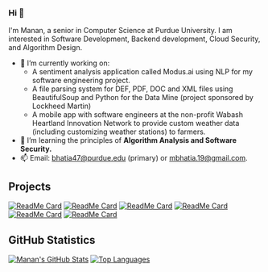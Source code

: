 ### Hi 👋
I'm Manan, a senior in Computer Science at Purdue University. I am interested in Software Development, Backend development, Cloud Security, and Algorithm Design.
- 🔭 I’m currently working on:
  - A sentiment analysis application called Modus.ai using NLP for my software engineering project.
  - A file parsing system for DEF, PDF, DOC and XML files using BeautifulSoup and Python for the Data Mine (project sponsored by Lockheed Martin)
  - A mobile app with software engineers at the non-profit Wabash Heartland Innovation Network to provide custom weather data (including customizing weather stations) to farmers.
- 🌱 I’m learning the principles of **Algorithm Analysis and Software Security.**
- 📫 Email: bhatia47@purdue.edu (primary) or mbhatia.19@gmail.com.

## Projects

[![ReadMe Card](https://github-readme-stats.vercel.app/api/pin/?username=bhatia47-lw&repo=Modus.ai&theme=tokyonight)](https://github.com/bhatia47-lw/Modus.ai)
[![ReadMe Card](https://github-readme-stats.vercel.app/api/pin/?username=bhatia47-lw&repo=data-structs-and-algorithms&theme=tokyonight)](https://github.com/bhatia47-lw/data-structs-and-algorithms)
[![ReadMe Card](https://github-readme-stats.vercel.app/api/pin/?username=bhatia47-lw&repo=right-leaning-red-black-tree&theme=tokyonight)](https://github.com/bhatia47-lw/right-leaning-red-black-tree)
[![ReadMe Card](https://github-readme-stats.vercel.app/api/pin/?username=bhatia47-lw&repo=airport-management-system&theme=tokyonight)](https://github.com/bhatia47-lw/airport-management-system)
[![ReadMe Card](https://github-readme-stats.vercel.app/api/pin/?username=sferia003&repo=ctracr&theme=tokyonight)](https://github.com/sferia003/ctracr)
[![ReadMe Card](https://github-readme-stats.vercel.app/api/pin/?username=bhatia47-lw&repo=seek&theme=tokyonight)](https://github.com/bhatia47-lw/seek)

## GitHub Statistics

[![Manan's GitHub Stats](https://github-readme-stats.vercel.app/api?username=bhatia47-lw&theme=tokyonight&count_private=true&show_icons=true&include_all_commits&hide=prs)](https://github.com/bhatia47-lw)
[![Top Languages](https://github-readme-stats.vercel.app/api/top-langs/?username=bhatia47-lw&theme=tokyonight&exclude_repo=data-structs-and-algorithms&layout=compact&card_width=290)](https://github.com/bhatia47-lw)



<!--
**bhatia47/bhatia47** is a ✨ _special_ ✨ repository because its `README.md` (this file) appears on your GitHub profile.
###### readme stats(display cards) credits: https://github.com/anuraghazra/github-readme-stats
Here are some ideas to get you started:

- 🔭 I’m currently working on ...
- 🌱 I’m currently learning ...
- 👯 I’m looking to collaborate on ...
- 🤔 I’m looking for help with ...
- 💬 Ask me about ...
- 📫 How to reach me: ...
- 😄 Pronouns: ...
- ⚡ Fun fact: ...
-->
